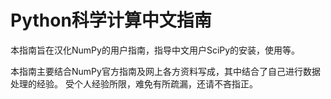
#  Python科学计算中文指南

本指南旨在汉化NumPy的用户指南，指导中文用户SciPy的安装，使用等。

本指南主要结合NumPy官方指南及网上各方资料写成，其中结合了自己进行数据处理的经验。
受个人经验所限，难免有所疏漏，还请不吝指正。
